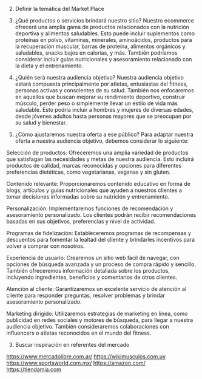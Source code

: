 2. Definir la temática del Market Place

1. ¿Qué productos o servicios brindará nuestro sitio?
Nuestro ecommerce ofrecerá una amplia gama de productos relacionados con la nutrición deportiva y alimentos saludables. Esto puede incluir suplementos como proteínas en polvo, vitaminas, minerales, aminoácidos, productos para la recuperación muscular, barras de proteína, alimentos orgánicos y saludables, snacks bajos en calorías, y más. También podríamos considerar incluir guías nutricionales y asesoramiento relacionado con la dieta y el entrenamiento.

2. ¿Quién será nuestra audiencia objetivo?
Nuestra audiencia objetivo estará compuesta principalmente por atletas, entusiastas del fitness, personas activas y conscientes de su salud. También nos enfocaremos en aquellos que buscan mejorar su rendimiento deportivo, construir músculo, perder peso o simplemente llevar un estilo de vida más saludable. Esto podría incluir a hombres y mujeres de diversas edades, desde jóvenes adultos hasta personas mayores que se preocupan por su salud y bienestar.

3. ¿Cómo ajustaremos nuestra oferta a ese público?
Para adaptar nuestra oferta a nuestra audiencia objetivo, debemos considerar lo siguiente:

Selección de productos: Ofreceremos una amplia variedad de productos que satisfagan las necesidades y metas de nuestra audiencia. Esto incluirá productos de calidad, marcas reconocidas y opciones para diferentes preferencias dietéticas, como vegetarianas, veganas y sin gluten.

Contenido relevante: Proporcionaremos contenido educativo en forma de blogs, artículos y guías nutricionales que ayuden a nuestros clientes a tomar decisiones informadas sobre su nutrición y entrenamiento.

Personalización: Implementaremos funciones de recomendación y asesoramiento personalizado. Los clientes podrán recibir recomendaciones basadas en sus objetivos, preferencias y nivel de actividad.

Programas de fidelización: Estableceremos programas de recompensas y descuentos para fomentar la lealtad del cliente y brindarles incentivos para volver a comprar con nosotros.

Experiencia de usuario: Crearemos un sitio web fácil de navegar, con opciones de búsqueda avanzada y un proceso de compra rápido y sencillo. También ofreceremos información detallada sobre los productos, incluyendo ingredientes, beneficios y comentarios de otros clientes.

Atención al cliente: Garantizaremos un excelente servicio de atención al cliente para responder preguntas, resolver problemas y brindar asesoramiento personalizado.

Marketing dirigido: Utilizaremos estrategias de marketing en línea, como publicidad en redes sociales y motores de búsqueda, para llegar a nuestra audiencia objetivo. También consideraremos colaboraciones con influencers o atletas reconocidos en el mundo del fitness.


3. Buscar inspiración en referentes del mercado

https://www.mercadolibre.com.ar/
https://wikimusculos.com.uy
https://www.sportsworld.com.mx/
https://amazon.com/
https://tiendamia.com





